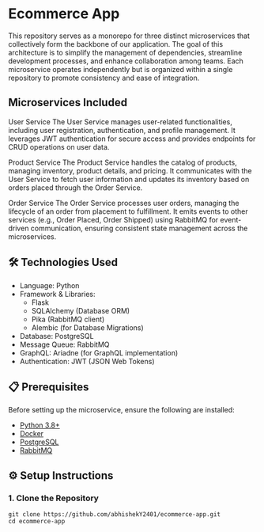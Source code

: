# Ecommerce App 

This repository serves as a monorepo for three distinct microservices that collectively form the backbone of our application. The goal of this architecture is to simplify the management of dependencies, streamline development processes, and enhance collaboration among teams. Each microservice operates independently but is organized within a single repository to promote consistency and ease of integration.

## Microservices Included

User Service
The User Service manages user-related functionalities, including user registration, authentication, and profile management. It leverages JWT authentication for secure access and provides endpoints for CRUD operations on user data.

Product Service
The Product Service handles the catalog of products, managing inventory, product details, and pricing. It communicates with the User Service to fetch user information and updates its inventory based on orders placed through the Order Service.

Order Service
The Order Service processes user orders, managing the lifecycle of an order from placement to fulfillment. It emits events to other services (e.g., Order Placed, Order Shipped) using RabbitMQ for event-driven communication, ensuring consistent state management across the microservices.

## 🛠️ Technologies Used

- Language: Python
- Framework & Libraries:
    - Flask
    - SQLAlchemy (Database ORM)
    - Pika (RabbitMQ client)
    - Alembic (for Database Migrations)
- Database: PostgreSQL
- Message Queue: RabbitMQ
- GraphQL: Ariadne (for GraphQL implementation)
- Authentication: JWT (JSON Web Tokens)

## 📋 Prerequisites

Before setting up the microservice, ensure the following are installed:
- [Python 3.8+](https://www.python.org/downloads/)
- [Docker](https://www.docker.com/products/docker-desktop/)
- [PostgreSQL](https://www.postgresql.org/download/)
- [RabbitMQ](https://www.cloudamqp.com/)

## ⚙️ Setup Instructions

### 1. Clone the Repository
    
    git clone https://github.com/abhishekY2401/ecommerce-app.git
    cd ecommerce-app


    


